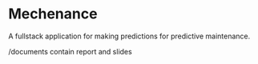 ﻿# Mechenance
A fullstack application for making predictions for predictive maintenance. 

/documents contain report and slides
